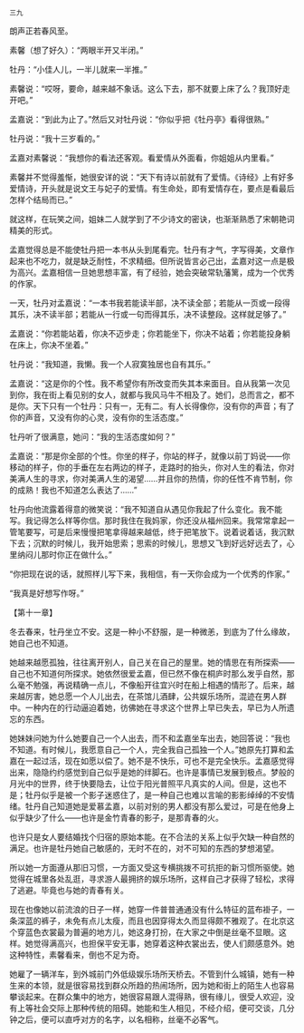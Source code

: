     三九 

   朗声正若春风至。

   素馨（想了好久）：“两眼半开又半闭。”

   牡丹：“小佳人儿，一半儿就来一半推。”

   素馨说：“哎呀，要命，越来越不象话。这么下去，那不就要上床了么？我顶好走开吧。”

   孟嘉说：“到此为止了。”然后又对牡丹说：“你似乎把《牡丹亭》看得很熟。”

   牡丹说：“我十三岁看的。”

   孟嘉对素馨说：“我想你的看法还客观。看爱情从外面看，你姐姐从内里看。”

   素馨并不觉得羞惭，她很安详的说：“天下有诗以前就有了爱情。《诗经》上有好多爱情诗，开头就是说文王与妃子的爱情。有生命处，即有爱情存在，要点是看最后怎样个结局而已。”

   就这样，在玩笑之间，姐妹二人就学到了不少诗文的密诀，也渐渐熟悉了宋朝艳词精美的形式。

   孟嘉觉得总是不能使牡丹把一本书从头到尾看完。牡丹有才气，字写得美，文章作起来也不吃力，就是缺乏耐性，不求精细。但所说皆言必己出，孟嘉对这一点是极为高兴。孟嘉相信一旦她思想丰富，有了经验，她会突破常轨藩篱，成为一个优秀的作家。

   一天，牡丹对孟嘉说：“一本书我若能读半部，决不读全部；若能从一页或一段得其乐，决不读半部；若能从一行或一句而得其乐，决不读整段。这样就足够了。”

   孟嘉说：“你若能站着，你决不迈步走；你若能坐下，你决不站着；你若能投身躺在床上，你决不坐着。”

   牡丹说：“我知道，我懒。我一个人寂寞独居也自有其乐。”

   孟嘉说：“这是你的个性。我不希望你有所改变而失其本来面目。自从我第一次见到你，我在街上看见别的女人，就都与我风马牛不相及了。她们，总而言之，都不是你。天下只有一个牡丹：只有一，无有二。有人长得像你，没有你的声音；有了你的声音，又没有你的心灵，没有你的生活态度。”

   牡丹听了很满意，她问：“我的生活态度如何？”

   孟嘉说：“那是你全部的个性。你坐的样子，你站的样子，就像以前丁妈说——你移动的样子，你的手垂在左右两边的样子，走路时的抬头，你对人生的看法，你对美满人生的寻求，你对美满人生的渴望……并且你的热情，你的任性不肯节制，你的成熟！我也不知道怎么表达了……”

   牡丹向他流露着得意的微笑说：“我不知道自从遇见你我起了什么变化。我不能写。我记得怎么样等你信。那时我住在我妈家，你还没从福州回来。我常常拿起一管笔要写，可是后来慢慢把笔拿得越来越低，终于把笔放下。说着说着话，我沉默下去；沉默的时候儿，我开始思索；思索的时候儿，思想又飞到好远好远去了，心里纳闷儿那时你正在做什么。”

   “你把现在说的话，就照样儿写下来，我相信，有一天你会成为一个优秀的作家。”

   “我真是好想写作呀。”

   【第十一章】

   冬去春来，牡丹坐立不安。这是一种小不舒服，是一种微恙，到底为了什么缘故，她自己也不知道。

   她越来越愿孤独，往往离开别人，自己关在自己的屋里。她的情思在有所探索——自己也不知道何所探求。她依然很爱孟嘉，但已然不像在桐庐时那么发乎自然，那么毫不勉强，再说精确一点儿，不像船开往宜兴时在船上相遇的情形了。后来，越来越厉害，她总愿一个人儿出去，在茶馆儿酒肆，公共娱乐场所，混迹在男人群中。一种内在的行动逼迫着她，彷佛她在寻求这个世界上早已失去，早已为人所遗忘的东西。

   她妹妹问她为什么她要自己一个人出去，而不和孟嘉坐车出去，她回答说：“我也不知道。有时候儿，我愿意自己一个人，完全我自己孤独一个人。”她原先打算和孟嘉在一起过活，现在如愿以偿了。她不是不快乐，可也不是完全快乐。孟嘉感觉得出来，隐隐约约感觉到自己似乎是她的绊脚石。也许是事情已发展到极点。梦般的月光中的世界，终于快要隐去，让位于阳光普照平凡真实的人间。但是，这也不是；牡丹似乎是被一个影子迷惑住了，是一种自己也难以言喻的影影绰绰的不安情绪。牡丹自己知道她是爱慕孟嘉，以前对别的男人都没有那么爱过，可是在他身上似乎缺少了什么——也许是金竹青春的影子，是那青春的火。

   也许只是女人要结婚找个归宿的原始本能。在不合法的关系上似乎欠缺一种自然的满足。也许是牡丹她自己敏感的，无时不在的，对不可知的东西的梦想渴望。

   所以她一方面遵从那旧习惯，一方面又受这专横挑拨不可抗拒的新习惯所驱使。她觉得在城里各处乱逛，寻求游人最拥挤的娱乐场所，这样自己才获得了轻松，求得了逃避。毕竟也与她的青春有关。

   现在也像她以前流浪的日子一样，她穿一件普普通通没有什么特征的蓝布褂子，一条深蓝的裤子，未免有点儿太瘦，而且也因穿得太久而显得颇不雅观了。在北京这个穿蓝色衣裳最为普遍的地方儿，她这身打扮，在大家之中倒是丝毫不显眼。这样。她觉得满高兴，也担保平安无事，她穿着这种衣裳出去，使人们颇感意外。她这种特性，素馨看来，倒也不足为奇。

   她雇了一辆洋车，到外城前门外低级娱乐场所天桥去。不管到什么城镇，她有一种生来的本领，就是很容易找到群众所趋的热闹场所，因为她和街上的陌生人也容易攀谈起来。在群众集中的地方，她很容易跟人混得熟，很有缘儿，很受人欢迎，没有上等社会交际上那种传统的阻碍。她能和生人相见，不经介绍，便可交谈，几分钟之后，便可以直呼对方的名字，以名相称，丝毫不必客气。

